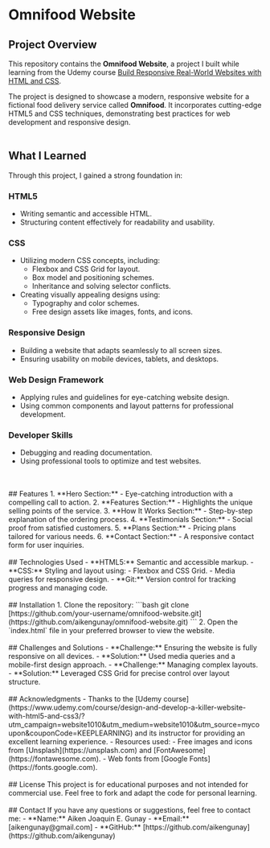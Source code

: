 # Omnifood Website

## Project Overview
This repository contains the **Omnifood Website**, a project I built while learning from the Udemy course [Build Responsive Real-World Websites with HTML and CSS](https://www.udemy.com/course/design-and-develop-a-killer-website-with-html5-and-css3/?utm_campaign=website1010&utm_medium=website1010&utm_source=mycoupon&couponCode=KEEPLEARNING).

The project is designed to showcase a modern, responsive website for a fictional food delivery service called **Omnifood**. It incorporates cutting-edge HTML5 and CSS techniques, demonstrating best practices for web development and responsive design.
<br>
<br>
## What I Learned

Through this project, I gained a strong foundation in:

### **HTML5**
- Writing semantic and accessible HTML.
- Structuring content effectively for readability and usability.

### **CSS**
- Utilizing modern CSS concepts, including:
  - Flexbox and CSS Grid for layout.
  - Box model and positioning schemes.
  - Inheritance and solving selector conflicts.
- Creating visually appealing designs using:
  - Typography and color schemes.
  - Free design assets like images, fonts, and icons.

### **Responsive Design**
- Building a website that adapts seamlessly to all screen sizes.
- Ensuring usability on mobile devices, tablets, and desktops.

### **Web Design Framework**
- Applying rules and guidelines for eye-catching website design.
- Using common components and layout patterns for professional development.

### **Developer Skills**
- Debugging and reading documentation.
- Using professional tools to optimize and test websites.
<br>
<br>
## Features
1. **Hero Section:**
   - Eye-catching introduction with a compelling call to action.
2. **Features Section:**
   - Highlights the unique selling points of the service.
3. **How It Works Section:**
   - Step-by-step explanation of the ordering process.
4. **Testimonials Section:**
   - Social proof from satisfied customers.
5. **Plans Section:**
   - Pricing plans tailored for various needs.
6. **Contact Section:**
   - A responsive contact form for user inquiries.
<br>
<br>
## Technologies Used
- **HTML5:** Semantic and accessible markup.
- **CSS:** Styling and layout using:
  - Flexbox and CSS Grid.
  - Media queries for responsive design.
- **Git:** Version control for tracking progress and managing code.
<br>
<br>
## Installation
1. Clone the repository:
   ```bash
   git clone [https://github.com/your-username/omnifood-website.git](https://github.com/aikengunay/omnifood-website.git)
   ```
2. Open the `index.html` file in your preferred browser to view the website.
<br>
<br>
## Challenges and Solutions
- **Challenge:** Ensuring the website is fully responsive on all devices.
  - **Solution:** Used media queries and a mobile-first design approach.
- **Challenge:** Managing complex layouts.
  - **Solution:** Leveraged CSS Grid for precise control over layout structure.
<br>
<br>
## Acknowledgments
- Thanks to the [Udemy course](https://www.udemy.com/course/design-and-develop-a-killer-website-with-html5-and-css3/?utm_campaign=website1010&utm_medium=website1010&utm_source=mycoupon&couponCode=KEEPLEARNING) and its instructor for providing an excellent learning experience.
- Resources used:
  - Free images and icons from [Unsplash](https://unsplash.com) and [FontAwesome](https://fontawesome.com).
  - Web fonts from [Google Fonts](https://fonts.google.com).
<br>
<br>
## License
This project is for educational purposes and not intended for commercial use. Feel free to fork and adapt the code for personal learning.
<br>
<br>
## Contact
If you have any questions or suggestions, feel free to contact me:
- **Name:** Aiken Joaquin E. Gunay
- **Email:** [aikengunay@gmail.com]
- **GitHub:** [https://github.com/aikengunay](https://github.com/aikengunay)


